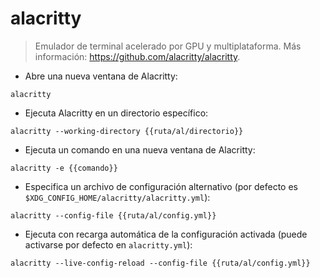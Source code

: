 # alacritty

> Emulador de terminal acelerado por GPU y multiplataforma.
> Más información: <https://github.com/alacritty/alacritty>.

- Abre una nueva ventana de Alacritty:

`alacritty`

- Ejecuta Alacritty en un directorio específico:

`alacritty --working-directory {{ruta/al/directorio}}`

- Ejecuta un comando en una nueva ventana de Alacritty:

`alacritty -e {{comando}}`

- Especifica un archivo de configuración alternativo (por defecto es `$XDG_CONFIG_HOME/alacritty/alacritty.yml`):

`alacritty --config-file {{ruta/al/config.yml}}`

- Ejecuta con recarga automática de la configuración activada (puede activarse por defecto en `alacritty.yml`):

`alacritty --live-config-reload --config-file {{ruta/al/config.yml}}`
